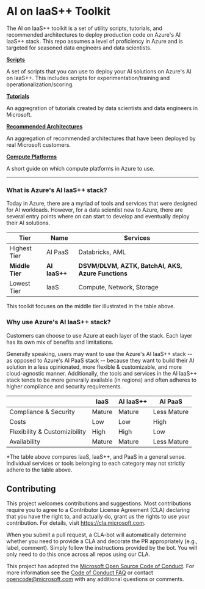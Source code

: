 # AI on IaaS++ Toolkit
The AI on IaaS++ toolkit is a set of utility scripts, tutorials, and recommended architectures to deploy production code on Azure's AI IaaS++ stack. This repo assumes a level of proficiency in Azure and is targeted for seasoned data engineers and data scientists.

[__Scripts__](./scripts)

A set of scripts that you can use to deploy your AI solutions on Azure's AI on IaaS++. This includes scripts for experimentation/training and operationalization/scoring.

[__Tutorials__](./tutorials)

An aggregration of tutorials created by data scientists and data engineers in Microsoft. 

[__Recommended Architectures__](./architectures)

An aggregation of recommended architectures that have been deployed by real Microsoft customers.

[__Compute Platforms__](./compute-platforms)

A short guide on which compute platforms in Azure to use.

---

### What is Azure's AI IaaS++ stack? <a name="what"></a>
Today in Azure, there are a myriad of tools and services that were designed for AI workloads. However, for a data scientist new to Azure, there are several entry points where on can start to develop and eventually deploy their AI solutions. 

| Tier         | Name   | Services                                       |
|--------------|--------|------------------------------------------------|
| Highest Tier | AI PaaS   | Databricks, AML                                |
| **Middle Tier**  | **AI IaaS++** | **DSVM/DLVM, AZTK, BatchAI, AKS, Azure Functions** |
| Lowest Tier  | IaaS   | Compute, Network, Storage                      |

This toolkit focuses on the middle tier illustrated in the table above.

### Why use Azure's AI IaaS++ stack? <a name="why"></a>
Customers can choose to use Azure at each layer of the stack. Each layer has its own mix of benefits and limitations. 

Generally speaking, users may want to use the Azure's AI IaaS++ stack -- as opposed to Azure's AI PaaS stack -- because they want to build their AI solution in a less opinionated, more flexible & customizable, and more cloud-agnostic manner. Additionally, the tools and services in the AI IaaS++ stack tends to be more generally available (in regions) and often adheres to higher compliance and security requirements. 

| | IaaS | AI IaaS++ | AI PaaS | 
| --- | --- | --- | --- |
| Compliance & Security | Mature | Mature | Less Mature |
| Costs | Low | Low | High |
| Flexibility & Customizibility | High | High | Low |
| Availability | Mature | Mature | Less Mature |

*The table above compares IaaS, IaaS++, and PaaS in a general sense. Individual services or tools belonging to each category may not strictly adhere to the table above.

## Contributing <a name="contributing"></a>

This project welcomes contributions and suggestions.  Most contributions require you to agree to a
Contributor License Agreement (CLA) declaring that you have the right to, and actually do, grant us
the rights to use your contribution. For details, visit https://cla.microsoft.com.

When you submit a pull request, a CLA-bot will automatically determine whether you need to provide
a CLA and decorate the PR appropriately (e.g., label, comment). Simply follow the instructions
provided by the bot. You will only need to do this once across all repos using our CLA.

This project has adopted the [Microsoft Open Source Code of Conduct](https://opensource.microsoft.com/codeofconduct/).
For more information see the [Code of Conduct FAQ](https://opensource.microsoft.com/codeofconduct/faq/) or
contact [opencode@microsoft.com](mailto:opencode@microsoft.com) with any additional questions or comments.

